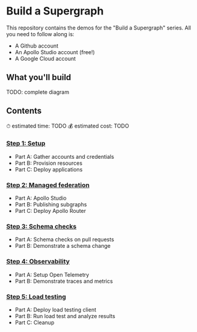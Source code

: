 # Build a Supergraph

This repository contains the demos for the "Build a Supergraph" series. All you need to follow along is:

- A Github account
- An Apollo Studio account (free!)
- A Google Cloud account

## What you'll build

TODO: complete diagram

## Contents

⏱ estimated time: TODO
💰 estimated cost: TODO

### [Step 1: Setup](/01-setup)

- Part A: Gather accounts and credentials
- Part B: Provision resources
- Part C: Deploy applications

### [Step 2: Managed federation](/02-managed-federation)

- Part A: Apollo Studio
- Part B: Publishing subgraphs
- Part C: Deploy Apollo Router

### [Step 3: Schema checks](/03-schema-checks)

- Part A: Schema checks on pull requests
- Part B: Demonstrate a schema change

### [Step 4: Observability](/04-observability)

- Part A: Setup Open Telemetry
- Part B: Demonstrate traces and metrics

### [Step 5: Load testing](/05-load-testing)

- Part A: Deploy load testing client
- Part B: Run load test and analyze results
- Part C: Cleanup
